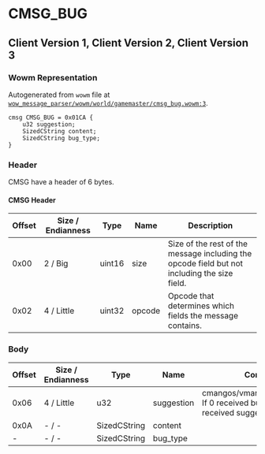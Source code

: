 # CMSG_BUG

## Client Version 1, Client Version 2, Client Version 3

### Wowm Representation

Autogenerated from `wowm` file at [`wow_message_parser/wowm/world/gamemaster/cmsg_bug.wowm:3`](https://github.com/gtker/wow_messages/tree/main/wow_message_parser/wowm/world/gamemaster/cmsg_bug.wowm#L3).
```rust,ignore
cmsg CMSG_BUG = 0x01CA {
    u32 suggestion;
    SizedCString content;
    SizedCString bug_type;
}
```
### Header

CMSG have a header of 6 bytes.

#### CMSG Header

| Offset | Size / Endianness | Type   | Name   | Description |
| ------ | ----------------- | ------ | ------ | ----------- |
| 0x00   | 2 / Big           | uint16 | size   | Size of the rest of the message including the opcode field but not including the size field.|
| 0x02   | 4 / Little        | uint32 | opcode | Opcode that determines which fields the message contains.|

### Body

| Offset | Size / Endianness | Type | Name | Comment |
| ------ | ----------------- | ---- | ---- | ------- |
| 0x06 | 4 / Little | u32 | suggestion | cmangos/vmangos/mangoszero: If 0 received bug report, else received suggestion |
| 0x0A | - / - | SizedCString | content |  |
| - | - / - | SizedCString | bug_type |  |

